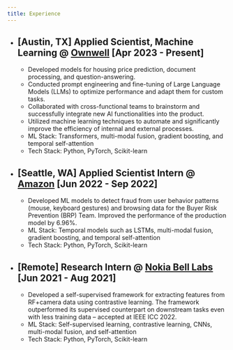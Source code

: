```yaml
---
title: Experience
---
```


- ## \[Austin, TX\] Applied Scientist, Machine Learning @ [Ownwell](https://www.ownwell.com) \[Apr 2023 - Present\]
	- Developed models for housing price prediction, document processing, and question-answering.
	- Conducted prompt engineering and fine-tuning of Large Language Models (LLMs) to optimize performance and adapt them for custom tasks.
	- Collaborated with cross-functional teams to brainstorm and successfully integrate new AI functionalities into the product.
	- Utilized machine learning techniques to automate and significantly improve the efficiency of internal and external processes.
	- ML Stack: Transformers, multi-modal fusion, gradient boosting, and temporal self-attention
	- Tech Stack: Python, PyTorch, Scikit-learn
- ## \[Seattle, WA\] Applied Scientist Intern @ [Amazon](https://www.amazon.com) \[Jun 2022 - Sep 2022\]
	- Developed ML models to detect fraud from user behavior patterns (mouse, keyboard gestures) and browsing data for the Buyer Risk Prevention (BRP) Team. Improved the performance of the production model by 6.96%.
	- ML Stack: Temporal models such as LSTMs, multi-modal fusion, gradient boosting, and temporal self-attention
	- Tech Stack: Python, PyTorch, Scikit-learn
- ## \[Remote\] Research Intern @ [Nokia Bell Labs](https://www.bell-labs.com/) \[Jun 2021 - Aug 2021\]
	- Developed a self-supervised framework for extracting features from RF+camera data using contrastive learning. The framework outperformed its supervised counterpart on downstream tasks even with less training data – accepted at IEEE ICC 2022.
	- ML Stack: Self-supervised learning, contrastive learning, CNNs, multi-modal fusion, and self-attention
	- Tech Stack: Python, PyTorch, Scikit-learn
